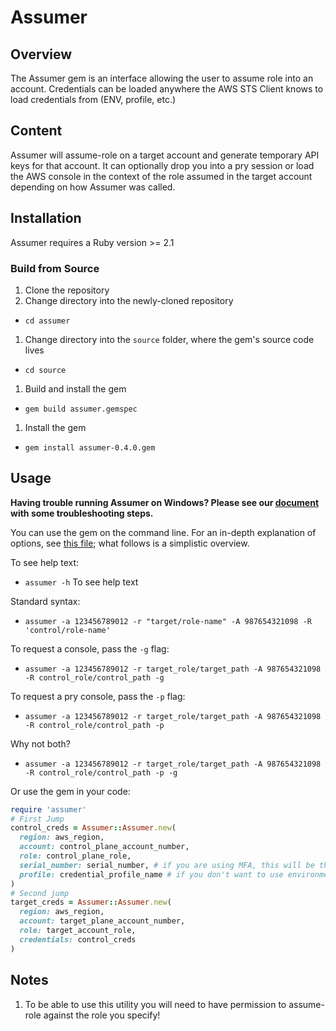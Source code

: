 # Assumer #

## Overview ##
The Assumer gem is an interface allowing the user to assume role into an account.  Credentials can be loaded anywhere the AWS STS Client knows to load credentials from (ENV, profile, etc.)

## Content ##
Assumer will assume-role on a target account and generate temporary API keys for that account.  It can optionally drop you into a pry session or load the AWS console in the context of the role assumed in the target account depending on how Assumer was called.

## Installation ##

Assumer requires a Ruby version >= 2.1

### Build from Source ###

1. Clone the repository
1. Change directory into the newly-cloned repository
  * `cd assumer`
1. Change directory into the `source` folder, where the gem's source code lives
  * `cd source`
1. Build and install the gem
  * `gem build assumer.gemspec`
1. Install the gem
  * `gem install assumer-0.4.0.gem`

## Usage ##

**Having trouble running Assumer on Windows?  Please see our [document](/docs/Windows.md) with some troubleshooting steps.**

You can use the gem on the command line.  For an in-depth explanation of options, see [this file](/docs/Options.md); what follows is a simplistic overview.

To see help text:
  * `assumer -h` To see help text

Standard syntax:
  * `assumer -a 123456789012 -r "target/role-name" -A 987654321098 -R 'control/role-name' `

To request a console, pass the `-g` flag:
  * `assumer -a 123456789012 -r target_role/target_path -A 987654321098 -R control_role/control_path -g`

To request a pry console, pass the `-p` flag:
  * `assumer -a 123456789012 -r target_role/target_path -A 987654321098 -R control_role/control_path -p`

Why not both?
  * `assumer -a 123456789012 -r target_role/target_path -A 987654321098 -R control_role/control_path -p -g`

Or use the gem in your code:
```ruby
require 'assumer'
# First Jump
control_creds = Assumer::Assumer.new(
  region: aws_region,
  account: control_plane_account_number,
  role: control_plane_role,
  serial_number: serial_number, # if you are using MFA, this will be the ARN for the device
  profile: credential_profile_name # if you don't want to use environment variables or the default credentials in your ~/.aws/credentials file
)
# Second jump
target_creds = Assumer::Assumer.new(
  region: aws_region,
  account: target_plane_account_number,
  role: target_account_role,
  credentials: control_creds
)
```


## Notes ##
 1. To be able to use this utility you will need to have permission to assume-role against the role you specify!
